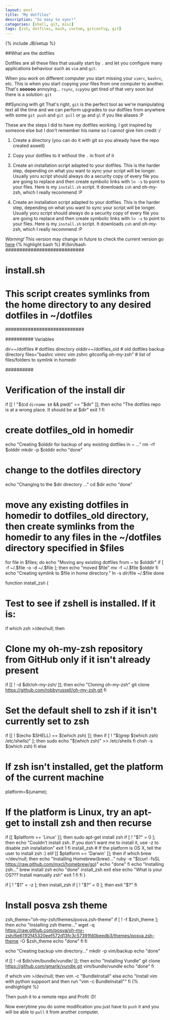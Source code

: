 ```yaml
---
layout: post
title: "My dotfiles"
description: "So easy to sync!"
categories: [shell, git, misc]
tags: [zsh, dotfiles, bash, custom, gitconfig, git]
---
```

{% include JB/setup %}

##What are the dotfiles

Dotfiles are all these files that usually start by `.` and let you configure many applications behaviour such as `vim` and `git`.

When you work on different computer you start missing your `vimrc`, `bashrc`, etc. This is when you start copying your files from one computer to another. That's **sooooo** annoying... `rsync`, `scp`you get tired of that very soon but there is a solution: `git`

##Syncing with git
That's right, `git` is the perfect tool as we're manipulating text all the time and we can perform upgrades to our dotfiles from anywhere with some `git push` and `git pull` or `gp` and `gl` if you like aliases :P

These are the steps I did to have my dotfiles working. I got inspired by someone else but I don't remember his name so I cannot give him credit :/
1. Create a directory (you can  do it with git so you already have the repo created aswell)
2. Copy your dotfiles to it without the `.` in front of it
3. Create an installation script adapted to your dotfiles. This is the harder step, depending on what you want to sync your script will be longer. Usually yoru script should always do a security copy of every file you are going to replace and then create symbolic links with `ln -s` to point to your files. Here is my `install.sh` script. It downloads `zsh` and oh-my-zsh, which I really recommend :P


3. Create an installation script adapted to your dotfiles. This is the harder step, depending on what you want to sync your script will be longer. Usually yoru script should always do a security copy of every file you are going to replace and then create symbolic links with `ln -s` to point to your files. Here is my `install.sh` script. It downloads `zsh` and oh-my-zsh, which I really recommend :P

_Warning!_ This version may change in future to check the current version go [here](https://github.com/posva/dotfiles/blob/master/install.sh)
{% highlight bash %}
#!/bin/bash
############################
# install.sh
# This script creates symlinks from the home directory to any desired dotfiles in ~/dotfiles
############################

########## Variables

dir=~/dotfiles               # dotfiles directory
olddir=~/dotfiles_old             # old dotfiles backup directory
files="bashrc vimrc vim zshrc gitconfig oh-my-zsh"    # list of files/folders to symlink in homedir

##########

# Verification of the install dir
if [[ ! "$(cd `dirname $0` && pwd)" == "$dir" ]]; then
  echo "The dotfiles repo is at a wrong place. It should be at $dir"
  exit 1
fi

# create dotfiles_old in homedir
echo "Creating $olddir for backup of any existing dotfiles in ~ ..."
rm -rf $olddir
mkdir -p $olddir
echo "done"

# change to the dotfiles directory
echo "Changing to the $dir directory ..."
cd $dir
echo "done"

# move any existing dotfiles in homedir to dotfiles_old directory, then create symlinks from the homedir to any files in the ~/dotfiles directory specified in $files
for file in $files; do
  echo "Moving any existing dotfiles from ~ to $olddir"
  if [ -f ~/.$file -o -d ~/.$file ]; then
    echo "moved $file"
    mv -f ~/.$file $olddir
  fi
  echo "Creating symlink to $file in home directory."
  ln -s $dir/$file ~/.$file
done

function install_zsh {
# Test to see if zshell is installed.  If it is:
if which zsh >/dev/null; then
  # Clone my oh-my-zsh repository from GitHub only if it isn't already present
  if [[ ! -d $dir/oh-my-zsh/ ]]; then
    echo "Cloning oh-my-zsh"
    git clone https://github.com/robbyrussell/oh-my-zsh.git
  fi
  # Set the default shell to zsh if it isn't currently set to zsh
  if [[ ! $(echo $SHELL) == $(which zsh) ]]; then
    if [ ! "$(grep $(which zsh) /etc/shells)" ]; then
      sudo echo "$(which zsh)" >> /etc/shells
    fi
    chsh -s $(which zsh)
  fi
else
  # If zsh isn't installed, get the platform of the current machine
  platform=$(uname);
  # If the platform is Linux, try an apt-get to install zsh and then recurse
  if [[ $platform == 'Linux' ]]; then
    sudo apt-get install zsh
    if [ ! "$?" = 0 ]; then
      echo "Couldn't install zsh. If you don't want me to install it, use -z to disable zsh installation"
      exit 1
    fi
    install_zsh
    # If the platform is OS X, tell the user to install zsh :)
  elif [[ $platform == 'Darwin' ]]; then
    if which brew >/dev/null; then
      echo "Installing Homebrew(brew)..."
      ruby -e "$(curl -fsSL https://raw.github.com/mxcl/homebrew/go)"
      echo "done"
    fi
    echo "Installing zsh..."
    brew install zsh
    echo "done"
    install_zsh
    exit
  else
    echo "What is your OS??? Install manually zsh"
    exit 1
  fi
fi
}

if [ ! "$1" = -z ]; then
  install_zsh
  if [ ! "$?" = 0 ]; then
    exit "$?"
  fi

  # Install posva zsh theme
  zsh_theme="oh-my-zsh/themes/posva.zsh-theme"
  if [ ! -f $zsh_theme ]; then
    echo "Installing zsh theme..."
    wget -q https://raw.github.com/posva/oh-my-zsh/6e611f2f45320eef572d13fc3c57391fd0beedb3/themes/posva.zsh-theme -O $zsh_theme
    echo "done"
  fi
fi

echo "Creating backup vim directory..."
mkdir -p vim/backup
echo "done"

if [[ ! -d $dir/vim/bundle/vundle/ ]]; then
  echo "Installing Vundle"
  git clone https://github.com/gmarik/vundle.git vim/bundle/vundle
  echo "done"
fi

if which vim >/dev/null; then
  vim -c "BundleInstall"
else
  echo "Install vim with python suppoort and then run \"vim -c BundleInstall\""
fi
{% endhighlight %}

Then push it to a remote repo and Profit :D!

Now everytime you do some modification you just have to `push` it and you will be able to `pull` it from another computer.

